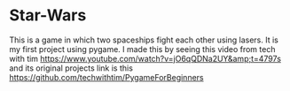 # Star-Wars
This is a game in which two spaceships fight each other using lasers. It is my first project using pygame. I made this by seeing this video from tech with tim https://www.youtube.com/watch?v=jO6qQDNa2UY&amp;t=4797s and its original projects link is this https://github.com/techwithtim/PygameForBeginners
